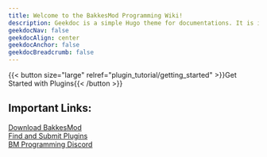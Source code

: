 ```yaml
---
title: Welcome to the BakkesMod Programming Wiki!
description: Geekdoc is a simple Hugo theme for documentations. It is intentionally designed as a fast and lean theme and may not fit the requirements of complex projects. If a more feature-complete theme is required there are a lot of got alternatives out there.
geekdocNav: false
geekdocAlign: center
geekdocAnchor: false
geekdocBreadcrumb: false
---
```


{{< button size="large" relref="plugin_tutorial/getting_started" >}}Get Started with Plugins{{< /button >}}

## Important Links:
[Download BakkesMod](https://bakkesmod.com/)  
[Find and Submit Plugins](https://bakkesplugins.com/)  
[BM Programming Discord](https://discord.gg/HMptXSzCvU)
